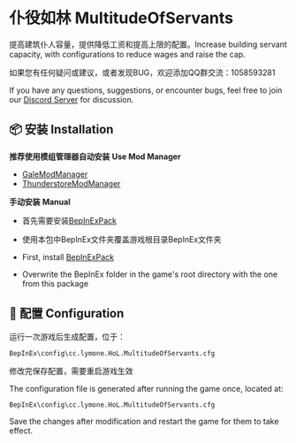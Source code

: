 # 仆役如林 MultitudeOfServants

提高建筑仆人容量，提供降低工资和提高上限的配置。Increase building servant capacity, with configurations to reduce wages and raise the cap.



如果您有任何疑问或建议，或者发现BUG，欢迎添加QQ群交流：1058593281

If you have any questions, suggestions, or encounter bugs, feel free to join our [Discord Server](https://discord.gg/5ubSTurmBe) for discussion.

## 📦 安装 Installation

**推荐使用模组管理器自动安装** **Use Mod Manager**

- [GaleModManager](https://thunderstore.io/c/dyson-sphere-program/p/Kesomannen/GaleModManager/)
- [ThunderstoreModManager](https://www.overwolf.com/app/thunderstore-thunderstore_mod_manager)

**手动安装** **Manual**

- 首先需要安装[BepInExPack](https://thunderstore.io/c/house-of-legacy/p/BepInEx/BepInExPack/)
- 使用本包中BepInEx文件夹覆盖游戏根目录BepInEx文件夹




- First, install [BepInExPack](https://thunderstore.io/c/house-of-legacy/p/BepInEx/BepInExPack/)
- Overwrite the BepInEx folder in the game's root directory with the one from this package

## 🔧 配置 Configuration

运行一次游戏后生成配置，位于：

```shell
BepInEx\config\cc.lymone.HoL.MultitudeOfServants.cfg
```

修改完保存配置，需要重启游戏生效



The configuration file is generated after running the game once, located at:

```shell
BepInEx\config\cc.lymone.HoL.MultitudeOfServants.cfg
```

Save the changes after modification and restart the game for them to take effect.